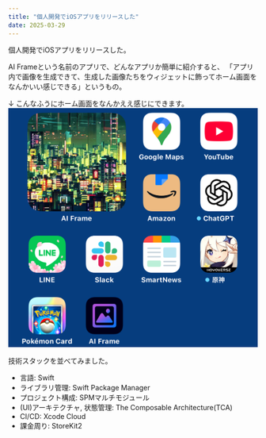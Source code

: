 ```yaml
---
title: "個人開発でiOSアプリをリリースした"
date: 2025-03-29
---
```


個人開発でiOSアプリをリリースした。

AI Frameという名前のアプリで、どんなアプリか簡単に紹介すると、
「アプリ内で画像を生成できて、生成した画像たちをウィジェットに飾ってホーム画面をなんかいい感じできる」というもの。

↓ こんなふうにホーム画面をなんかええ感じにできます。
![iPhoneのホーム画面](../../assets/diary/2025-03-31/2025-03-31-01.jpg)

技術スタックを並べてみました。
- 言語: Swift
- ライブラリ管理: Swift Package Manager
- プロジェクト構成: SPMマルチモジュール
- (UI)アーキテクチャ, 状態管理: The Composable Architecture(TCA)
- CI/CD: Xcode Cloud
- 課金周り: StoreKit2
